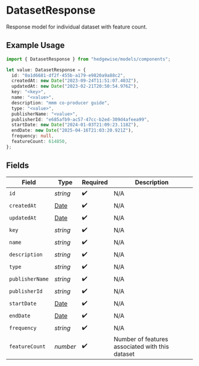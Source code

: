 # DatasetResponse

Response model for individual dataset with feature count.

## Example Usage

```typescript
import { DatasetResponse } from "hedgewise/models/components";

let value: DatasetResponse = {
  id: "0a1d6681-df2f-455b-a179-e9820a9a88c2",
  createdAt: new Date("2023-09-24T11:51:07.403Z"),
  updatedAt: new Date("2023-02-21T20:50:54.976Z"),
  key: "<key>",
  name: "<value>",
  description: "mmm co-producer guide",
  type: "<value>",
  publisherName: "<value>",
  publisherId: "e685afb9-ac57-47cc-b2ed-309d4afeea99",
  startDate: new Date("2024-01-03T21:09:23.118Z"),
  endDate: new Date("2025-04-16T21:03:20.921Z"),
  frequency: null,
  featureCount: 614850,
};
```

## Fields

| Field                                                                                         | Type                                                                                          | Required                                                                                      | Description                                                                                   |
| --------------------------------------------------------------------------------------------- | --------------------------------------------------------------------------------------------- | --------------------------------------------------------------------------------------------- | --------------------------------------------------------------------------------------------- |
| `id`                                                                                          | *string*                                                                                      | :heavy_check_mark:                                                                            | N/A                                                                                           |
| `createdAt`                                                                                   | [Date](https://developer.mozilla.org/en-US/docs/Web/JavaScript/Reference/Global_Objects/Date) | :heavy_check_mark:                                                                            | N/A                                                                                           |
| `updatedAt`                                                                                   | [Date](https://developer.mozilla.org/en-US/docs/Web/JavaScript/Reference/Global_Objects/Date) | :heavy_check_mark:                                                                            | N/A                                                                                           |
| `key`                                                                                         | *string*                                                                                      | :heavy_check_mark:                                                                            | N/A                                                                                           |
| `name`                                                                                        | *string*                                                                                      | :heavy_check_mark:                                                                            | N/A                                                                                           |
| `description`                                                                                 | *string*                                                                                      | :heavy_check_mark:                                                                            | N/A                                                                                           |
| `type`                                                                                        | *string*                                                                                      | :heavy_check_mark:                                                                            | N/A                                                                                           |
| `publisherName`                                                                               | *string*                                                                                      | :heavy_check_mark:                                                                            | N/A                                                                                           |
| `publisherId`                                                                                 | *string*                                                                                      | :heavy_check_mark:                                                                            | N/A                                                                                           |
| `startDate`                                                                                   | [Date](https://developer.mozilla.org/en-US/docs/Web/JavaScript/Reference/Global_Objects/Date) | :heavy_check_mark:                                                                            | N/A                                                                                           |
| `endDate`                                                                                     | [Date](https://developer.mozilla.org/en-US/docs/Web/JavaScript/Reference/Global_Objects/Date) | :heavy_check_mark:                                                                            | N/A                                                                                           |
| `frequency`                                                                                   | *string*                                                                                      | :heavy_check_mark:                                                                            | N/A                                                                                           |
| `featureCount`                                                                                | *number*                                                                                      | :heavy_check_mark:                                                                            | Number of features associated with this dataset                                               |